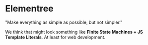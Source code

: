 # Elementree
"Make everything as simple as possible, but not simpler."

We think that might look something like **Finite State Machines + JS Template Literals**.
At least for web development.

